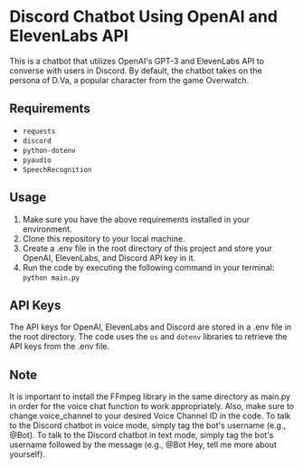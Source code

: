 # Discord Chatbot Using OpenAI and ElevenLabs API

This is a chatbot that utilizes OpenAI's GPT-3 and ElevenLabs API to converse with users in Discord. By default, the chatbot takes on the persona of D.Va, a popular character from the game Overwatch.

## Requirements

- `requests`
- `discord`
- `python-dotenv`
- `pyaudio`
- `SpeechRecognition`

## Usage

1. Make sure you have the above requirements installed in your environment.
2. Clone this repository to your local machine.
3. Create a .env file in the root directory of this project and store your OpenAI, ElevenLabs, and Discord API key in it.
4. Run the code by executing the following command in your terminal: `python main.py`

## API Keys

The API keys for OpenAI, ElevenLabs and Discord are stored in a .env file in the root directory. The code uses the `os` and `dotenv` libraries to retrieve the API keys from the .env file.

## Note
It is important to install the FFmpeg library in the same directory as main.py in order for the voice chat function to work appropriately. Also, make sure to change voice_channel to your desired Voice Channel ID in the code.
To talk to the Discord chatbot in voice mode, simply tag the bot's username (e.g., @Bot).
To talk to the Discord chatbot in text mode, simply tag the bot's username followed by the message (e.g., @Bot Hey, tell me more about yourself).
